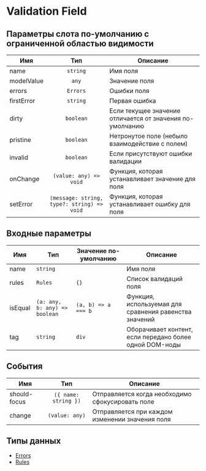 # Validation Field

## Параметры слота по-умолчанию с ограниченной областью видимости

| Имя        |                    Тип                     | Описание                                                  |
|------------|:------------------------------------------:|-----------------------------------------------------------|
| name       |                  `string`                  | Имя поля                                                  |
| modelValue |                   `any`                    | Значение поля                                             |
| errors     |                  `Errors`                  | Ошибки поля                                               |
| firstError |                  `string`                  | Первая ошибка                                             |
| dirty      |                 `boolean`                  | Если текущее значение отличается от значения по-умолчанию |
| pristine   |                 `boolean`                  | Нетронутое поле (небыло взаимодействие с полем)           |
| invalid    |                 `boolean`                  | Если присутствуют ошибки валидации                        |
| onChange   |           `(value: any) => void`           | Функция, которая устанавливает значение для поля          |
| setError   | `(message: string, type?: string) => void` | Функция, которая устанавливает ошибку для поля            |

## Входные параметры

| Имя      | Тип                           | Значение по-умолчанию | Описание                                                |
|----------|-------------------------------|-----------------------|---------------------------------------------------------|
| name     | `string`                      |                       | Имя поля                                                |
| rules    | `Rules`                       | `{}`                  | Список валидаций поля                                   |
| isEqual  | `(a: any, b: any) => boolean` | `(a, b) => a === b`   | Функция, используемая для сравнения равенства значений  |
| tag      | `string`                      | `div`                 | Оборачивает контент, если передано более одной DOM-ноды |

## События

| Имя           |         Тип          | Описание                                         |
|---------------|:--------------------:|--------------------------------------------------|
| should-focus  | `({ name: string })` | Отправляется когда необходимо сфокусировать поле |
| change        |    `(value: any)`    | Отправляется при каждом изменении значения поля  |

## Типы данных

- [Errors](./types.md#errors)
- [Rules](./types.md#rules)
